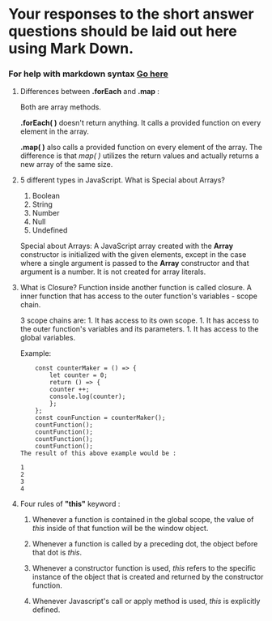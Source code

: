 # Your responses to the short answer questions should be laid out here using Mark Down.
### For help with markdown syntax [Go here](https://github.com/adam-p/markdown-here/wiki/Markdown-Cheatsheet)

 1. Differences between __.forEach__ and __.map__ :

    Both are array methods. 

    __.forEach( )__ doesn't return anything. It calls a provided function on every element in the array.

    __.map( )__ also calls a provided function on every element of the array. The difference is that _map( )_ utilizes the return values and actually returns a new array of the same size.

 2. 5 different types in JavaScript. What is Special about Arrays?
    1. Boolean
    1. String
    1. Number
    1. Null
    1. Undefined

    Special about Arrays: 
        A JavaScript array created with the **Array** constructor is initialized with the given elements, except in the case where a single argument is passed to the **Array** constructor and that argument is a number.
        It is not created for array literals.



 3. What is Closure?
    Function inside another function is called closure. A inner function that has access to the outer function's variables - scope chain. 

    3 scope chains are: 
        1. It has access to its own scope.
        1. It has access to the outer function's variables and its parameters.
        1. It has access to the global variables. 

    Example:
     

            const counterMaker = () => {
                let counter = 0;
                return () => {
                counter ++;
                console.log(counter);
                };
            };
            const counFunction = counterMaker();
            countFunction();
            countFunction();
            countFunction();
            countFunction();
        The result of this above example would be :

        1
        2
        3
        4

 4. Four rules of __"this"__ keyword :

    1. Whenever a function is contained in the global scope, the value of _this_ inside of that function will be the window object. 

    1. Whenever a function is called by a preceding dot, the object before that dot is _this_.

    1. Whenever a constructor function is used, _this_ refers to the specific instance of the object that is created and returned by the constructor function. 

    1. Whenever Javascript's call or apply method is used, _this_ is explicitly defined.
